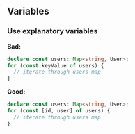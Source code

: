 ## Variables

### Use explanatory variables

**Bad:**

```ts
declare const users: Map<string, User>;
for (const keyValue of users) {
  // iterate through users map
}
```

**Good:**

```ts
declare const users: Map<string, User>;
for (const [id, user] of users) {
  // iterate through users map
}
```
